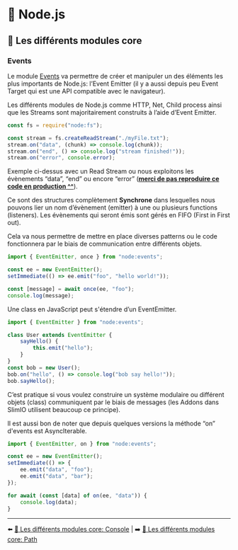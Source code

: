 # 🐢 Node.js

## 🌟 Les différents modules core

### Events

Le module [Events](https://nodejs.org/api/events.html) va permettre de créer et manipuler un des éléments les plus importants de Node.js: l’Event Emitter (il y a aussi depuis peu Event Target qui est une API compatible avec le navigateur).

Les différents modules de Node.js comme HTTP, Net, Child process ainsi que les Streams sont majoritairement construits à l’aide d’Event Emitter. 

```js
const fs = require("node:fs");

const stream = fs.createReadStream("./myFile.txt");
stream.on("data", (chunk) => console.log(chunk));
stream.on("end", () => console.log("stream finished!"));
stream.on("error", console.error);
```

Exemple ci-dessus avec un Read Stream ou nous exploitons les évènements “data”, “end” ou encore “error” (**<u>merci de pas reproduire ce code en production ^^</u>**).

Ce sont des structures complètement **Synchrone** dans lesquelles nous pouvons lier un nom d’évènement (emitter) à une ou plusieurs functions (listeners). Les évènements qui seront émis sont gérés en FIFO (First in First out).

Cela va nous permettre de mettre en place diverses patterns ou le code fonctionnera  par le biais de communication entre différents objets.


```js
import { EventEmitter, once } from "node:events";

const ee = new EventEmitter();
setImmediate(() => ee.emit("foo", "hello world!"));

const [message] = await once(ee, "foo");
console.log(message);
```

Une class en JavaScript peut s'étendre d’un EventEmitter.

```js
import { EventEmitter } from "node:events";

class User extends EventEmitter {
    sayHello() {
        this.emit("hello");
    }
}
const bob = new User();
bob.on("hello", () => console.log("bob say hello!"));
bob.sayHello();
```

C’est pratique si vous voulez construire un système modulaire ou différent objets (class) communiquent par le biais de messages (les Addons dans SlimIO utilisent beaucoup ce principe).

Il est aussi bon de noter que depuis quelques versions la méthode “on” d'events est AsyncIterable. 

```js
import { EventEmitter, on } from "node:events";

const ee = new EventEmitter();
setImmediate(() => {
    ee.emit("data", "foo");
    ee.emit("data", "bar");
});

for await (const [data] of on(ee, "data")) {
    console.log(data);
}
```

---

⬅️ [🌟 Les différents modules core: Console](./1-console.md) |
➡️ [🌟 Les différents modules core: Path](./3-path.md)

